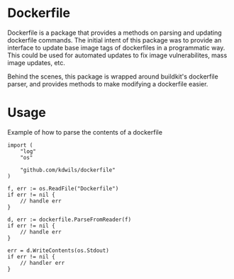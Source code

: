 # Dockerfile

Dockerfile is a package that provides a methods on parsing and updating dockerfile commands. The initial intent of this package was to provide an interface to update base image tags of dockerfiles in a programmatic way. This could be used for automated updates to fix image vulnerabilites, mass image updates, etc.

Behind the scenes, this package is wrapped around buildkit's dockerfile parser, and provides methods to make modifying a dockerfile easier.

# Usage

Example of how to parse the contents of a dockerfile
```golang
import (
    "log"
    "os"

    "github.com/kdwils/dockerfile"
)

f, err := os.ReadFile("Dockerfile")
if err != nil {
    // handle err
}

d, err := dockerfile.ParseFromReader(f)
if err != nil {
    // handle err
}

err = d.WriteContents(os.Stdout)
if err != nil {
    // handler err
}
```